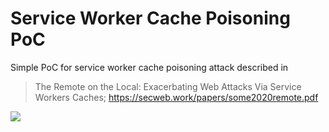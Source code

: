 # Service Worker Cache Poisoning PoC

Simple PoC for service worker cache poisoning attack described in

> The Remote on the Local: Exacerbating Web Attacks Via Service Workers Caches; https://secweb.work/papers/some2020remote.pdf

![](service-worker-cache-poisoning.gif)
